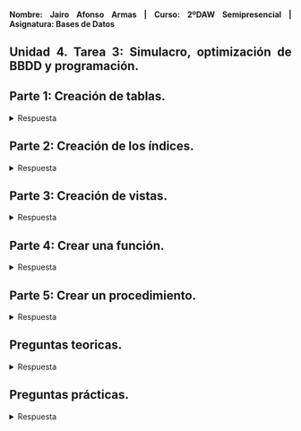 <div align="justify">

#### **Nombre: Jairo Afonso Armas | Curso: 2ºDAW Semipresencial | Asignatura: Bases de Datos** 

## **Unidad 4. Tarea 3: Simulacro, optimización de BBDD y programación.**

## Parte 1: Creación de tablas.

<details>
<summary>Respuesta</summary>

SELECT * FROM `clientes`;

| id | nombre       | ciudad         |
|----|--------------|----------------|
| 1  | Ana Pérez    | Barcelona      |
| 2  | Luis Gómez   | Las Palmas GC  |
| 3  | Carlos Ruiz  | Madrid         |

SELECT * FROM `productos`;

| id | nombre   | precio  |
|----|----------|---------|
| 1  | Laptop   | 1200.00 |
| 2  | Teclado  | 50.00   |
| 3  | Monitor  | 300.00  |

SELECT * FROM `ventas`;

| id | cliente_id | producto_id |    fecha    | cantidad |
|----|------------|-------------|-------------|----------|
| 1  |     1      |      1      | 2024-05-01  |    1     |
| 2  |     1      |      2      | 2024-05-12  |    2     |
| 3  |     2      |      3      | 2024-05-13  |    1     |
| 4  |     3      |      2      | 2024-05-14  |    1     |

</details>

## Parte 2: Creación de los índices.


<details>
<summary>Respuesta</summary>

CREATE idx_ciudad ON clientes(ciudad);

SHOW INDEX from `clientes`;

| Tabla    | Índice | Nombre del índice | Secuencia | Columna | Orden | Cardinalidad | Nulo | Tipo  | Único | Comentario |
|----------|--------|-------------------|-----------|---------|-------|--------------|------|--------|--------|-------------|
| clientes | 0      | PRIMARY           | 1         | id      | A     | 3            | NULL | BTREE | Sí     | NULL        |
| clientes | 1      | idx_ciudad        | 1         | ciudad  | A     | 3            | YES  | BTREE | No     | NULL        |

CREATE idx_fecha ON ventas(fecha);

SHOW INDEX from `ventas`;

| Tabla   | Índice | Nombre del índice | Secuencia | Columna     | Orden | Cardinalidad | Nulo | Tipo  | Único | Comentario |
|---------|--------|-------------------|-----------|-------------|-------|--------------|------|--------|--------|-------------|
| ventas  | 0      | PRIMARY           | 1         | id          | A     | 0            | NULL | BTREE | Sí     | NULL        |
| ventas  | 1      | cliente_id        | 1         | cliente_id  | A     | 0            | NULL | BTREE | No     | NULL        |
| ventas  | 1      | producto_id       | 1         | producto_id | A     | 0            | NULL | BTREE | No     | NULL        |
| ventas  | 1      | idx_fecha         | 1         | fecha       | A     | 4            | NULL | BTREE | No     | NULL        |



Preguntas:
- Crea los indices, muestra su rendimiento, y explica si son óptimos y por qué?

Ambos mejoran el rendimiento. En el caso de la ciudad, serían optimos si sueles filtrar por ese valor o si hay bastantes valores diferentes en ese campo. En el caso de las fechas resulta especialmente útil para realizar busquedas entre diferentes intervalos de fechas o si realizas busquedas con un orden especifico.

</details>

## Parte 3: Creación de vistas.

<details>
<summary>Respuesta</summary>

```
CREATE VIEW ventas_detalladas AS
	SELECT 
    	v.id AS venta_id,
        c.nombre AS nombre_cliente,
        p.nombre AS nombre_producto,
        v.fecha AS fecha_venta,
        v.cantidad AS Q_comprada,
        (p.precio * v.cantidad) AS total_venta
    FROM ventas v
    JOIN clientes c ON v.cliente_id = c.id
    JOIN productos p ON v.producto_id = p.id;
```
SELECT * FROM ventas_detalladas;

| venta_id | nombre_cliente | nombre_producto | fecha_venta | Q_comprada | total_venta |
|----------|----------------|------------------|-------------|------------|-------------|
| 1        | Ana Pérez      | Laptop           | 2024-05-01  | 1          | 1200.00     |
| 2        | Ana Pérez      | Teclado          | 2024-05-12  | 2          | 100.00      |
| 3        | Luis Gómez     | Monitor          | 2024-05-13  | 1          | 300.00      |
| 4        | Carlos Ruiz    | Teclado          | 2024-05-14  | 1          | 50.00       |

</details>

## Parte 4: Crear una función.

<details>
<summary>Respuesta</summary>

```
DELIMITER //
DROP FUNCTION IF EXISTS calcular_total //
CREATE FUNCTION calcular_total(venta_id INT) 
RETURNS DECIMAL (15,2)
DETERMINISTIC
BEGIN
    	DECLARE total DECIMAL (15,2);
	SELECT p.precio * v.cantidad 
        INTO total
        FROM ventas v
        JOIN productos p ON p.id = v.producto_id
        WHERE v.id = venta_id;
	RETURN total;
END //
DELIMITER ;
```
SELECT calcular_total(1);

| calcular_total(1) |
|-------------------|
| 1200.00           |


</details>

## Parte 5: Crear un procedimiento.

<details>
<summary>Respuesta</summary>

```
DELIMITER //
DROP PROCEDURE IF EXISTS resumen_cliente //
CREATE PROCEDURE resumen_cliente (IN id_de_cliente INT)
BEGIN
	SELECT
	c.nombre AS Nombre_Cliente,
	v.fecha AS Fecha_Venta,
	p.nombre AS Nombre_Producto,
	v.cantidad AS Q_comprada,
	calcular_total(v.id) AS Total_Venta
    	FROM ventas v
    	JOIN clientes c ON v.cliente_id =  c.id
    	JOIN productos p ON v.producto_id = p.id
    	WHERE v.cliente_id = id_de_cliente;
END //
DELIMITER ; 
```
CALL resumen_cliente(1);

| Nombre_Cliente | Fecha_Venta | Nombre_Producto | Q_Comprada | Total_Venta |
|----------------|-------------|------------------|------------|--------------|
| Ana Pérez      | 2024-05-01  | Laptop           | 1          | 1200.00      |
| Ana Pérez      | 2024-05-12  | Teclado          | 2          | 100.00       |

</details>

## Preguntas teoricas.

<details>
<summary>Respuesta</summary>



</details>

## Preguntas prácticas.

<details>
<summary>Respuesta</summary>



</details>


</div>
